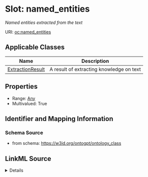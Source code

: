 # Slot: named_entities
_Named entities extracted from the text_


URI: [oc:named_entities](http://w3id.org/ontogpt/ontology-class-templatenamed_entities)



<!-- no inheritance hierarchy -->




## Applicable Classes

| Name | Description |
| --- | --- |
[ExtractionResult](ExtractionResult.md) | A result of extracting knowledge on text






## Properties

* Range: [Any](Any.md)
* Multivalued: True








## Identifier and Mapping Information







### Schema Source


* from schema: https://w3id.org/ontogpt/ontology_class




## LinkML Source

<details>
```yaml
name: named_entities
description: Named entities extracted from the text
from_schema: https://w3id.org/ontogpt/ontology_class
rank: 1000
multivalued: true
alias: named_entities
owner: ExtractionResult
domain_of:
- ExtractionResult
range: Any
inlined: true
inlined_as_list: true

```
</details>